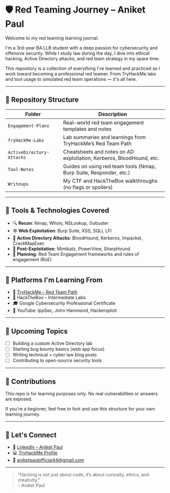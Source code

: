 # 🛡️ Red Teaming Journey – Aniket Paul

Welcome to my red teaming learning journal.

I'm a 3rd-year BA.LLB student with a deep passion for cybersecurity and offensive security. While I study law during the day, I dive into ethical hacking, Active Directory attacks, and red team strategy in my spare time.

This repository is a collection of everything I’ve learned and practiced as I work toward becoming a professional red teamer. From TryHackMe labs and tool usage to simulated red team operations — it's all here.

---

## 📂 Repository Structure

| Folder | Description |
|--------|-------------|
| `Engagement-Plans` | Real-world red team engagement templates and notes |
| `TryHackMe-Labs` | Lab summaries and learnings from TryHackMe’s Red Team Path |
| `ActiveDirectory-Attacks` | Cheatsheets and notes on AD exploitation, Kerberos, BloodHound, etc. |
| `Tool-Notes` | Guides on using red team tools (Nmap, Burp Suite, Responder, etc.) |
| `Writeups` | My CTF and HackTheBox walkthroughs (no flags or spoilers) |

---

## 📌 Tools & Technologies Covered

- 🔍 **Recon**: Nmap, Whois, NSLookup, Gobuster
- 🕸️ **Web Exploitation**: Burp Suite, XSS, SQLi, LFI
- 🧪 **Active Directory Attacks**: BloodHound, Kerberos, Impacket, CrackMapExec
- 🧰 **Post-Exploitation**: Mimikatz, PowerView, SharpHound
- 🧠 **Planning**: Red Team Engagement frameworks and rules of engagement (RoE)

---

## 🚀 Platforms I'm Learning From

- 🧠 [TryHackMe – Red Team Path](https://tryhackme.com)
- 🧱 HackTheBox – Intermediate Labs
- 🎓 Google Cybersecurity Professional Certificate
- 🧭 YouTube: IppSec, John Hammond, Hackersploit

---

## 📖 Upcoming Topics

- [ ] Building a custom Active Directory lab
- [ ] Starting bug bounty basics (web app focus)
- [ ] Writing technical + cyber law blog posts
- [ ] Contributing to open-source security tools

---

## 🙏 Contributions

This repo is for learning purposes only. No real vulnerabilities or answers are exposed.

If you're a beginner, feel free to fork and use this structure for your own learning journey.

---

## 👋 Let's Connect

- 💼 [LinkedIn – Aniket Paul](https://www.linkedin.com/in/aniket-paul-77370425a/)
- 💻 [TryHackMe Profile](https://tryhackme.com/p/palaniket32327) 
- 📧 aniketpaulofficial44@gmail.com 

---

> “Hacking is not just about code, it’s about curiosity, ethics, and creativity.”  
> – Aniket Paul
